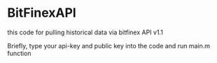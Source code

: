 # BitFinexAPI
this code for pulling historical data via bitfinex API v1.1

Briefly, type your api-key and public key into the code and run main.m function
